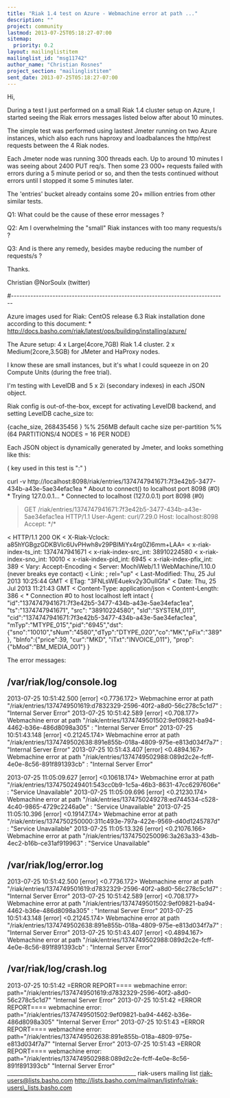 ```yaml
---
title: "Riak 1.4 test on Azure - Webmachine error at path ..."
description: ""
project: community
lastmod: 2013-07-25T05:18:27-07:00
sitemap:
  priority: 0.2
layout: mailinglistitem
mailinglist_id: "msg11742"
author_name: "Christian Rosnes"
project_section: "mailinglistitem"
sent_date: 2013-07-25T05:18:27-07:00
---
```



Hi,

During a test I just performed on a small Riak 1.4 cluster setup on Azure,
I started seeing the Riak errors messages listed below after about 10
minutes.

The simple test was performed using lastest Jmeter running on two Azure
instances,
which also each runs haproxy and loadbalances the http/rest requests
between
the 4 Riak nodes.

Each Jmeter node was running 300 threads each. Up to around 10 minutes
I was seeing about 2400 PUT req/s. Then some 23 000+ requests failed with
errors
during a 5 minute period or so, and then the tests continued without errors
until I
stopped it some 5 minutes later.

The 'entries' bucket already contains some 20+ million entries from other
similar tests.

Q1: What could be the cause of these error messages ?

Q2: Am I overwhelming the "small" Riak instances with too many requests/s ?

Q3: And is there any remedy, besides maybe reducing the number of
requests/s ?

Thanks.

Christian
@NorSoulx (twitter)

#------------------------------------------------------------------------------

Azure images used for Riak:
 CentOS release 6.3
 Riak installation done according to this document:
 \* http://docs.basho.com/riak/latest/ops/building/installing/azure/

The Azure setup:
 4 x Large(4core,7GB) Riak 1.4 cluster.
 2 x Medium(2core,3.5GB) for JMeter and HaProxy nodes.

I know these are small instances,
but it's what I could squeeze in on 20 Compute Units (during the free
trial).

I'm testing with LevelDB and 5 x 2i (secondary indexes) in each JSON object.

Riak config is out-of-the-box, except for activating LevelDB backend,
and setting LevelDB cache\_size to:

 {cache\_size, 268435456 } %% 256MB default cache size per-partition
 %% (64 PARTITIONS/4 NODES =
16 PER NODE)

Each JSON object is dynamically generated by Jmeter, and looks something
like this:

 ( key used in this test is ":" )

curl -v
http://localhost:8098/riak/entries/1374747941671:7f3e42b5-3477-434b-a43e-5ae34efac1ea
\* About to connect() to localhost port 8098 (#0)
\* Trying 127.0.0.1...
\* Connected to localhost (127.0.0.1) port 8098 (#0)
> GET /riak/entries/1374747941671:7f3e42b5-3477-434b-a43e-5ae34efac1ea
HTTP/1.1
> User-Agent: curl/7.29.0
> Host: localhost:8098
> Accept: \*/\*
>
< HTTP/1.1 200 OK
< X-Riak-Vclock: a85hYGBgzGDKBVIc6UvPHwh8v29PBlMiYx4rg0Zl6mm+LAA=
< x-riak-index-ts\_int: 1374747941671
< x-riak-index-src\_int: 38910224580
< x-riak-index-sno\_int: 10010
< x-riak-index-pid\_int: 6945
< x-riak-index-pfix\_int: 389
< Vary: Accept-Encoding
< Server: MochiWeb/1.1 WebMachine/1.10.0 (never breaks eye contact)
< Link: ; rel="up"
< Last-Modified: Thu, 25 Jul 2013 10:25:44 GMT
< ETag: "3FNLsWE4uekv2y3OuIIGfa"
< Date: Thu, 25 Jul 2013 11:21:43 GMT
< Content-Type: application/json
< Content-Length: 386
<
\* Connection #0 to host localhost left intact
{ "id":"1374747941671:7f3e42b5-3477-434b-a43e-5ae34efac1ea",
"ts":"1374747941671", "src": "38910224580", "sId":"SYSTEM\_011",
"cid":"1374747941671:7f3e42b5-3477-434b-a43e-5ae34efac1ea",
"mTyp":"MTYPE\_015","pid":"6945","dst":{"sno":"10010","sNum":"4580","dTyp":"DTYPE\_020","co":"MK","pFix":"389"},
"bInfo":{"price":39, "cur":"MKD", "iTxt":"INVOICE\_011"},
"prop":{"bMod":"BM\_MEDIA\_001"} }

The error messages:

/var/riak/log/console.log
-------------------------
2013-07-25 10:51:42.500 [error] <0.7736.172> Webmachine error at path
"/riak/entries/1374749501619:d7832329-2596-40f2-a8d0-56c278c5c1d7" :
"Internal Server Error"
2013-07-25 10:51:42.589 [error] <0.708.177> Webmachine error at path
"/riak/entries/1374749501502:9ef09821-ba94-4462-b36e-486d8098a305" :
"Internal Server Error"
2013-07-25 10:51:43.148 [error] <0.21245.174> Webmachine error at path
"/riak/entries/1374749502638:891e855b-018a-4809-975e-e813d034f7a7" :
"Internal Server Error"
2013-07-25 10:51:43.407 [error] <0.4894.167> Webmachine error at path
"/riak/entries/1374749502988:089d2c2e-fcff-4e0e-8c56-891f891393cb" :
"Internal Server Error"

2013-07-25 11:05:09.627 [error] <0.10618.174> Webmachine error at path
"/riak/entries/1374750249401:543cc0b9-1c5a-46b3-8631-47cc6297606e" :
"Service Unavailable"
2013-07-25 11:05:09.696 [error] <0.21230.174> Webmachine error at path
"/riak/entries/1374750249278:ed744534-c528-4c40-9865-4729c2246a0e" :
"Service Unavailable"
2013-07-25 11:05:10.396 [error] <0.19147.174> Webmachine error at path
"/riak/entries/1374750250000:311c493e-797a-422e-9569-d40d1245787d" :
"Service Unavailable"
2013-07-25 11:05:13.326 [error] <0.21076.166> Webmachine error at path
"/riak/entries/1374750250096:3a263a33-43db-4ec2-b16b-ce31af919963" :
"Service Unavailable"


/var/riak/log/error.log
-----------------------
2013-07-25 10:51:42.500 [error] <0.7736.172> Webmachine error at path
"/riak/entries/1374749501619:d7832329-2596-40f2-a8d0-56c278c5c1d7" :
"Internal Server Error"
2013-07-25 10:51:42.589 [error] <0.708.177> Webmachine error at path
"/riak/entries/1374749501502:9ef09821-ba94-4462-b36e-486d8098a305" :
"Internal Server Error"
2013-07-25 10:51:43.148 [error] <0.21245.174> Webmachine error at path
"/riak/entries/1374749502638:891e855b-018a-4809-975e-e813d034f7a7" :
"Internal Server Error"
2013-07-25 10:51:43.407 [error] <0.4894.167> Webmachine error at path
"/riak/entries/1374749502988:089d2c2e-fcff-4e0e-8c56-891f891393cb" :
"Internal Server Error"

/var/riak/log/crash.log
-----------------------
2013-07-25 10:51:42 =ERROR REPORT====
webmachine error:
path="/riak/entries/1374749501619:d7832329-2596-40f2-a8d0-56c278c5c1d7"
"Internal Server Error"
2013-07-25 10:51:42 =ERROR REPORT====
webmachine error:
path="/riak/entries/1374749501502:9ef09821-ba94-4462-b36e-486d8098a305"
"Internal Server Error"
2013-07-25 10:51:43 =ERROR REPORT====
webmachine error:
path="/riak/entries/1374749502638:891e855b-018a-4809-975e-e813d034f7a7"
"Internal Server Error"
2013-07-25 10:51:43 =ERROR REPORT====
webmachine error:
path="/riak/entries/1374749502988:089d2c2e-fcff-4e0e-8c56-891f891393cb"
"Internal Server Error"
\_\_\_\_\_\_\_\_\_\_\_\_\_\_\_\_\_\_\_\_\_\_\_\_\_\_\_\_\_\_\_\_\_\_\_\_\_\_\_\_\_\_\_\_\_\_\_
riak-users mailing list
riak-users@lists.basho.com
http://lists.basho.com/mailman/listinfo/riak-users\_lists.basho.com

